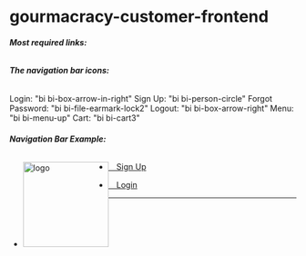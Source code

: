 # gourmacracy-customer-frontend

###### **Most required links:**

<link rel="stylesheet" href="https://cdn.jsdelivr.net/npm/bootstrap-icons@1.8.2/font/bootstrap-icons.css">
<link href="https://cdn.jsdelivr.net/npm/bootstrap@5.0.2/dist/css/bootstrap.min.css" rel="stylesheet" integrity="sha384-EVSTQN3/azprG1Anm3QDgpJLIm9Nao0Yz1ztcQTwFspd3yD65VohhpuuCOmLASjC" crossorigin="anonymous">
<link rel="stylesheet" href="stylesheets/style.css">

###### **The navigation bar icons:**
Login: "bi bi-box-arrow-in-right"
Sign Up: "bi bi-person-circle"
Forgot Password: "bi bi-file-earmark-lock2"
Logout: "bi bi-box-arrow-right"
Menu: "bi bi-menu-up"
Cart: "bi bi-cart3"

###### **Navigation Bar Example:**
<!-- nav-bar -->
<nav class="gourmacracy-nav-bar">
    <ul>
        <li style="float: left">
            <a href="index.html">
                <img src="images/gourmacracy-logo.svg" alt="logo" width="150">
            </a>
        </li>
        <li style="margin-top: 15px"><a href="registration.html"><i class="bi bi-person-circle"></i>&emsp;Sign Up</a></li>
        <li style="margin-top: 15px"><a href="signin.html"><i class="bi bi-box-arrow-in-right"></i>&emsp;Login</a></li>
    </ul>
</nav>
<hr>
<!-- nav-bar -->
